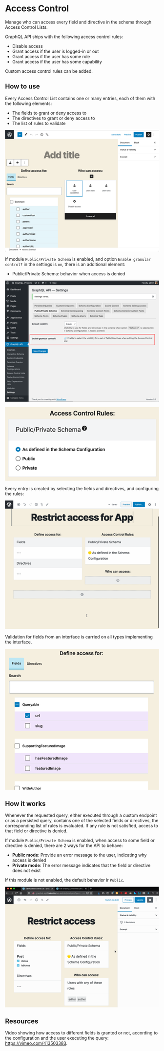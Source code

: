 # Access Control

Manage who can access every field and directive in the schema through Access Control Lists.

GraphQL API ships with the following access control rules:

- Disable access
- Grant access if the user is logged-in or out
- Grant access if the user has some role
- Grant access if the user has some capability

Custom access control rules can be added.

## How to use

Every Access Control List contains one or many entries, each of them with the following elements:

- The fields to grant or deny access to
- The directives to grant or deny access to
- The list of rules to validate

<a href="../../images/access-control-list.png" target="_blank">![Creating an Access Control List](../../images/access-control-list.png "Creating an Access Control List")</a>

If module `Public/Private Schema` is enabled, and option `Enable granular control?` in the settings is `on`, there is an additional element:

- Public/Private Schema: behavior when access is denied

<a href="../../images/settings-enable-granular-control.png" target="_blank">![Enable granular control?](../../images/settings-enable-granular-control.png "Enable granular control?")</a>

<a href="../../images/public-private-individual-control.png" target="_blank">![Individual Public/Private schema mode](../../images/public-private-individual-control.png "Individual Public/Private schema mode")</a>

Every entry is created by selecting the fields and directives, and configuring the rules:

<a href="../../images/access-control.gif" target="_blank">![Creating an Access Control List](../../images/access-control.gif "Creating an Access Control List")</a>

Validation for fields from an interface is carried on all types implementing the interface.

<a href="../../images/selecting-field-from-interface.png" target="_blank">![Creating an Access Control List](../../images/selecting-field-from-interface.png "Selecting a field from an interface")</a>

## How it works

Whenever the requested query, either executed through a custom endpoint or as a persisted query, contains one of the selected fields or directives, the corresponding list of rules is evaluated. If any rule is not satisfied, access to that field or directive is denied.

If module `Public/Private Schema` is enabled, when access to some field or directive is denied, there are 2 ways for the API to behave:

- **Public mode**: Provide an error message to the user, indicating why access is denied
- **Private mode**: The error message indicates that the field or directive does not exist

If this module is not enabled, the default behavior ir `Public`.

<a href="../../images/public-private-schema.gif" target="_blank">![Public/Private schema](../../images/public-private-schema.gif "Public/Private schema")</a>

## Resources

Video showing how access to different fields is granted or not, according to the configuration and the user executing the query: <https://vimeo.com/413503383>.
